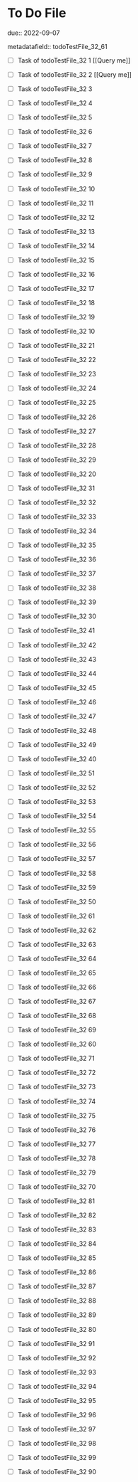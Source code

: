 # To Do File

due:: 2022-09-07

metadatafield:: todoTestFile_32_61

- [ ] Task of todoTestFile_32 1 [[Query me]]
- [ ] Task of todoTestFile_32 2 [[Query me]]
- [ ] Task of todoTestFile_32 3
- [ ] Task of todoTestFile_32 4
- [ ] Task of todoTestFile_32 5
- [ ] Task of todoTestFile_32 6
- [ ] Task of todoTestFile_32 7
- [ ] Task of todoTestFile_32 8
- [ ] Task of todoTestFile_32 9
- [ ] Task of todoTestFile_32 10

- [ ] Task of todoTestFile_32 11 
- [ ] Task of todoTestFile_32 12 
- [ ] Task of todoTestFile_32 13
- [ ] Task of todoTestFile_32 14
- [ ] Task of todoTestFile_32 15
- [ ] Task of todoTestFile_32 16
- [ ] Task of todoTestFile_32 17
- [ ] Task of todoTestFile_32 18
- [ ] Task of todoTestFile_32 19
- [ ] Task of todoTestFile_32 10

- [ ] Task of todoTestFile_32 21 
- [ ] Task of todoTestFile_32 22 
- [ ] Task of todoTestFile_32 23
- [ ] Task of todoTestFile_32 24
- [ ] Task of todoTestFile_32 25
- [ ] Task of todoTestFile_32 26
- [ ] Task of todoTestFile_32 27
- [ ] Task of todoTestFile_32 28
- [ ] Task of todoTestFile_32 29
- [ ] Task of todoTestFile_32 20

- [ ] Task of todoTestFile_32 31 
- [ ] Task of todoTestFile_32 32 
- [ ] Task of todoTestFile_32 33
- [ ] Task of todoTestFile_32 34
- [ ] Task of todoTestFile_32 35
- [ ] Task of todoTestFile_32 36
- [ ] Task of todoTestFile_32 37
- [ ] Task of todoTestFile_32 38
- [ ] Task of todoTestFile_32 39
- [ ] Task of todoTestFile_32 30

- [ ] Task of todoTestFile_32 41 
- [ ] Task of todoTestFile_32 42 
- [ ] Task of todoTestFile_32 43
- [ ] Task of todoTestFile_32 44
- [ ] Task of todoTestFile_32 45
- [ ] Task of todoTestFile_32 46
- [ ] Task of todoTestFile_32 47
- [ ] Task of todoTestFile_32 48
- [ ] Task of todoTestFile_32 49
- [ ] Task of todoTestFile_32 40

- [ ] Task of todoTestFile_32 51 
- [ ] Task of todoTestFile_32 52 
- [ ] Task of todoTestFile_32 53
- [ ] Task of todoTestFile_32 54
- [ ] Task of todoTestFile_32 55
- [ ] Task of todoTestFile_32 56
- [ ] Task of todoTestFile_32 57
- [ ] Task of todoTestFile_32 58
- [ ] Task of todoTestFile_32 59
- [ ] Task of todoTestFile_32 50

- [ ] Task of todoTestFile_32 61 
- [ ] Task of todoTestFile_32 62 
- [ ] Task of todoTestFile_32 63
- [ ] Task of todoTestFile_32 64
- [ ] Task of todoTestFile_32 65
- [ ] Task of todoTestFile_32 66
- [ ] Task of todoTestFile_32 67
- [ ] Task of todoTestFile_32 68
- [ ] Task of todoTestFile_32 69
- [ ] Task of todoTestFile_32 60

- [ ] Task of todoTestFile_32 71 
- [ ] Task of todoTestFile_32 72 
- [ ] Task of todoTestFile_32 73
- [ ] Task of todoTestFile_32 74
- [ ] Task of todoTestFile_32 75
- [ ] Task of todoTestFile_32 76
- [ ] Task of todoTestFile_32 77
- [ ] Task of todoTestFile_32 78
- [ ] Task of todoTestFile_32 79
- [ ] Task of todoTestFile_32 70


- [ ] Task of todoTestFile_32 81 
- [ ] Task of todoTestFile_32 82 
- [ ] Task of todoTestFile_32 83
- [ ] Task of todoTestFile_32 84
- [ ] Task of todoTestFile_32 85
- [ ] Task of todoTestFile_32 86
- [ ] Task of todoTestFile_32 87
- [ ] Task of todoTestFile_32 88
- [ ] Task of todoTestFile_32 89
- [ ] Task of todoTestFile_32 80


- [ ] Task of todoTestFile_32 91 
- [ ] Task of todoTestFile_32 92 
- [ ] Task of todoTestFile_32 93
- [ ] Task of todoTestFile_32 94
- [ ] Task of todoTestFile_32 95
- [ ] Task of todoTestFile_32 96
- [ ] Task of todoTestFile_32 97
- [ ] Task of todoTestFile_32 98
- [ ] Task of todoTestFile_32 99
- [ ] Task of todoTestFile_32 90
